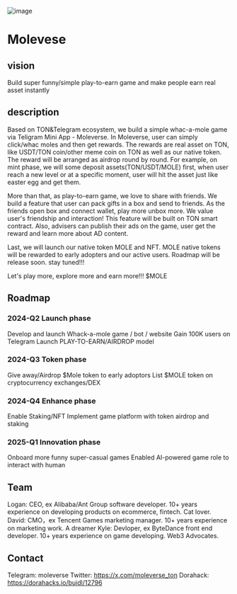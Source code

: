 ![image](./banner.png)


# Molevese

## vision

Build super funny/simple play-to-earn game and make people earn real asset instantly

## description

Based on TON&Telegram ecosystem, we build a simple whac-a-mole game via Teligram Mini App - Moleverse. In Moleverse, user can simply click/whac moles and then get rewards. The rewards are real asset on TON, like USDT/TON coin/other meme coin on TON as well as our native token. The reward will be arranged as airdrop round by round. For example, on mint phase, we will some deposit assets(TON/USDT/MOLE) first, when user reach a new level or at a specific moment, user will hit the asset just like easter egg and get them.

More than that, as play-to-earn game, we love to share with friends. We build a feature that user can pack gifts in a box and send to friends. As the friends open box and connect wallet, play more unbox more. We value user's friendship and interaction! This feature will be built on TON smart contract. Also, advisers can publish their ads on the game, user get the reward and learn more about AD content.

Last, we will launch our native token MOLE and NFT. MOLE native tokens will be rewarded to early adopters and our active users. Roadmap will be release soon. stay tuned!!!

Let's play more, explore more and earn more!!! $MOLE


## Roadmap

### 2024-Q2 Launch phase

Develop and launch Whack-a-mole game / bot / website
Gain 100K users on Telegram
Launch PLAY-TO-EARN/AIRDROP model

### 2024-Q3 Token phase

Give away/Airdrop $Mole token to early adoptors
List $MOLE token on cryptocurrency exchanges/DEX

### 2024-Q4 Enhance phase

Enable Staking/NFT
Implement game platform with token airdrop and staking

### 2025-Q1 Innovation phase

Onboard more funny super-casual games
Enabled AI-powered game role to interact with human

## Team

Logan: CEO, ex Alibaba/Ant Group software developer. 10+ years experience on developing products on ecommerce, fintech. Cat lover.
David: CMO，ex Tencent Games  marketing manager. 10+ years experience on marketing work. A dreamer
Kyle: Devloper, ex ByteDance front end developer. 10+ years experience on game developing. Web3 Advocates.


## Contact

Telegram: moleverse
Twitter: https://x.com/moleverse_ton
Dorahack: https://dorahacks.io/buidl/12796

